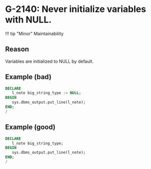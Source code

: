 # G-2140: Never initialize variables with NULL.

!!! tip "Minor"
    Maintainability

## Reason

Variables are initialized to NULL by default.

## Example (bad)

``` sql
DECLARE
   l_note big_string_type := NULL;
BEGIN
   sys.dbms_output.put_line(l_note);
END;
/
```

## Example (good)

``` sql
DECLARE
   l_note big_string_type;
BEGIN
   sys.dbms_output.put_line(l_note);
END;
/
```